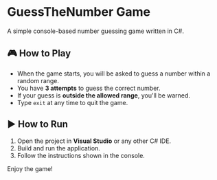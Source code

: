 # GuessTheNumber Game

A simple console-based number guessing game written in C#.

## 🎮 How to Play

- When the game starts, you will be asked to guess a number within a random range.
- You have **3 attempts** to guess the correct number.
- If your guess is **outside the allowed range**, you'll be warned.
- Type `exit` at any time to quit the game.

## ▶️ How to Run

1. Open the project in **Visual Studio** or any other C# IDE.
2. Build and run the application.
3. Follow the instructions shown in the console.

Enjoy the game!




